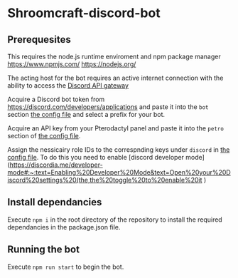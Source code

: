 # Shroomcraft-discord-bot

## Prerequesites
This requires the node.js runtime enviroment and npm package manager
https://www.npmjs.com/
https://nodejs.org/

The acting host for the bot requires an active internet connection with the ability to access the [Discord API gateway](https://discord.com/developers/docs/topics/gateway)

Acquire a Discord bot token from https://discord.com/developers/applications and paste it into the `bot` section [the config file](/src/info.json) and select a prefix for your bot.

Acquire an API key from your Pterodactyl panel and paste it into the `petro` section of [the config file](/src/info.json).

Assign the nessicairy role IDs to the correspnding keys under `discord` in [the config file](/src/info.json).
 To do this you need to enable [discord developer mode](https://discordia.me/developer-mode#:~:text=Enabling%20Developer%20Mode&text=Open%20your%20Discord%20settings%20(the,the%20toggle%20to%20enable%20it ) 

## Install dependancies
Execute `npm i` in the root directory of the repository to install the required dependancies in the package.json file.

## Running the bot
Execute `npm run start` to begin the bot.
